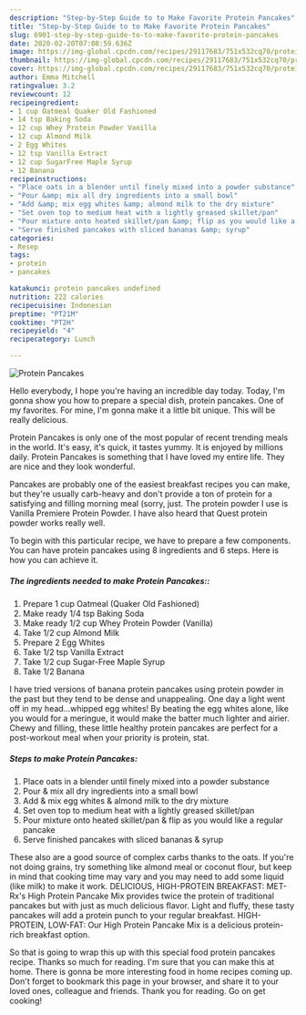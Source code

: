 ```yaml
---
description: "Step-by-Step Guide to to Make Favorite Protein Pancakes"
title: "Step-by-Step Guide to to Make Favorite Protein Pancakes"
slug: 6901-step-by-step-guide-to-to-make-favorite-protein-pancakes
date: 2020-02-20T07:08:59.636Z
image: https://img-global.cpcdn.com/recipes/29117683/751x532cq70/protein-pancakes-recipe-main-photo.jpg
thumbnail: https://img-global.cpcdn.com/recipes/29117683/751x532cq70/protein-pancakes-recipe-main-photo.jpg
cover: https://img-global.cpcdn.com/recipes/29117683/751x532cq70/protein-pancakes-recipe-main-photo.jpg
author: Emma Mitchell
ratingvalue: 3.2
reviewcount: 12
recipeingredient:
- 1 cup Oatmeal Quaker Old Fashioned
- 14 tsp Baking Soda
- 12 cup Whey Protein Powder Vanilla
- 12 cup Almond Milk
- 2 Egg Whites
- 12 tsp Vanilla Extract
- 12 cup SugarFree Maple Syrup
- 12 Banana
recipeinstructions:
- "Place oats in a blender until finely mixed into a powder substance"
- "Pour &amp; mix all dry ingredients into a small bowl"
- "Add &amp; mix egg whites &amp; almond milk to the dry mixture"
- "Set oven top to medium heat with a lightly greased skillet/pan"
- "Pour mixture onto heated skillet/pan &amp; flip as you would like a regular pancake"
- "Serve finished pancakes with sliced bananas &amp; syrup"
categories:
- Resep
tags:
- protein
- pancakes

katakunci: protein pancakes undefined
nutrition: 222 calories
recipecuisine: Indonesian
preptime: "PT21M"
cooktime: "PT2H"
recipeyield: "4"
recipecategory: Lunch

---
```



![Protein Pancakes](https://img-global.cpcdn.com/recipes/29117683/751x532cq70/protein-pancakes-recipe-main-photo.jpg)

Hello everybody, I hope you're having an incredible day today. Today, I'm gonna show you how to prepare a special dish, protein pancakes. One of my favorites. For mine, I'm gonna make it a little bit unique. This will be really delicious.

Protein Pancakes is only one of the most popular of recent trending meals in the world. It's easy, it's quick, it tastes yummy. It is enjoyed by millions daily. Protein Pancakes is something that I have loved my entire life. They are nice and they look wonderful.

Pancakes are probably one of the easiest breakfast recipes you can make, but they&#39;re usually carb-heavy and don&#39;t provide a ton of protein for a satisfying and filling morning meal (sorry, just. The protein powder I use is Vanilla Premiere Protein Powder. I have also heard that Quest protein powder works really well.


To begin with this particular recipe, we have to prepare a few components. You can have protein pancakes using 8 ingredients and 6 steps. Here is how you can achieve it.

##### The ingredients needed to make Protein Pancakes::

1. Prepare 1 cup Oatmeal (Quaker Old Fashioned)
1. Make ready 1/4 tsp Baking Soda
1. Make ready 1/2 cup Whey Protein Powder (Vanilla)
1. Take 1/2 cup Almond Milk
1. Prepare 2 Egg Whites
1. Take 1/2 tsp Vanilla Extract
1. Take 1/2 cup Sugar-Free Maple Syrup
1. Take 1/2 Banana


I have tried versions of banana protein pancakes using protein powder in the past but they tend to be dense and unappealing. One day a light went off in my head…whipped egg whites! By beating the egg whites alone, like you would for a meringue, it would make the batter much lighter and airier. Chewy and filling, these little healthy protein pancakes are perfect for a post-workout meal when your priority is protein, stat. 

##### Steps to make Protein Pancakes:

1. Place oats in a blender until finely mixed into a powder substance
1. Pour &amp; mix all dry ingredients into a small bowl
1. Add &amp; mix egg whites &amp; almond milk to the dry mixture
1. Set oven top to medium heat with a lightly greased skillet/pan
1. Pour mixture onto heated skillet/pan &amp; flip as you would like a regular pancake
1. Serve finished pancakes with sliced bananas &amp; syrup


These also are a good source of complex carbs thanks to the oats. If you&#39;re not doing grains, try something like almond meal or coconut flour, but keep in mind that cooking time may vary and you may need to add some liquid (like milk) to make it work. DELICIOUS, HIGH-PROTEIN BREAKFAST: MET-Rx&#39;s High Protein Pancake Mix provides twice the protein of traditional pancakes but with just as much delicious flavor. Light and fluffy, these tasty pancakes will add a protein punch to your regular breakfast. HIGH-PROTEIN, LOW-FAT: Our High Protein Pancake Mix is a delicious protein-rich breakfast option. 

So that is going to wrap this up with this special food protein pancakes recipe. Thanks so much for reading. I'm sure that you can make this at home. There is gonna be more interesting food in home recipes coming up. Don't forget to bookmark this page in your browser, and share it to your loved ones, colleague and friends. Thank you for reading. Go on get cooking!
